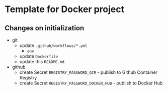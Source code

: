 # Template for Docker project

## Changes on initialization

- git
  - update `.github/workflows/*.yml`
    - `env`
  - update `Dockerfile`
  - update this `README.md`
- github
  - create Secret `REGISTRY_PASSWORD_GCR` - publish to Github Container Registry
  - create Secret `REGISTRY_PASSWORD_DOCKER_HUB` - publish to Docker Hub
